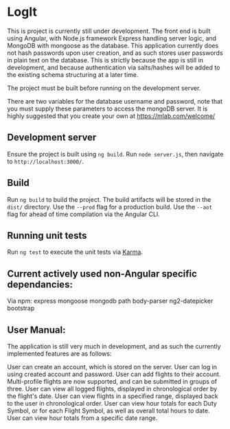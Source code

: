 # LogIt
This is project is currently still under development. The front end is built using Angular, with Node.js framework Express handling server logic, and MongoDB with mongoose as the database. This application currently does not hash passwords upon user creation, and as such stores user passwords in plain text on the database. This is strictly because the app is still in development, and because authentication via salts/hashes will be added to the existing schema structuring at a later time. 

The project must be built before running on the development server.

There are two variables for the database username and password, note that you must supply these parameters to access the mongoDB server. It is highly suggested that you create your own at https://mlab.com/welcome/

## Development server
Ensure the project is built using `ng build`. Run `node server.js`, then navigate to `http://localhost:3000/`. 

## Build

Run `ng build` to build the project. The build artifacts will be stored in the `dist/` directory. Use the `--prod` flag for a production build. Use the `--aot` flag for ahead of time compilation via the Angular CLI.

## Running unit tests

Run `ng test` to execute the unit tests via [Karma](https://karma-runner.github.io).

## Current actively used non-Angular specific dependancies:
Via npm:
express
mongoose
mongodb
path
body-parser
ng2-datepicker
bootstrap

## User Manual:
The application is still very much in development, and as such the currently implemented features are as follows:

User can create an account, which is stored on the server.
User can log in using created account and password.
User can add flights to their account.
Multi-profile flights are now supported, and can be submitted in groups of three.
User can view all logged flights, displayed in chronological order by the flight's date.
User can view flights in a specified range, displayed back to the user in chronological order.
User can view hour totals for each Duty Symbol, or for each Flight Symbol, as well as overall total hours to date.
User can view hour totals from a specific date range.


